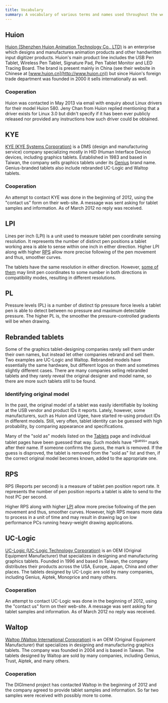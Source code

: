 ```yaml
---
title: Vocabulary
summary: A vocabulary of various terms and names used throughout the website
---
```


Huion
-----

[Huion (Shenzhen Huion Animation Technology Co.,
LTD)](http://www.huion-tablet.com) is an enterprise which designs and
manufactures animation products and other handwritten input digitizer
products. Huion's main product line includes the USB Pen Tablet,
Wireless Pen Tablet, Signature Pad, Pen Tablet Monitor and LED Tracing
Board. The brand is present mainly in China (see their website in
Chinese at [www.huion.cn](http://www.huion.cn)) but since Huion's
foreign trade department was founded in 2000 it sells internationally as
well.

### Cooperation

Huion was contacted in May 2013 via email with enquiry about Linux
drivers for their model Huion 580. Jeny Chan from Huion replied
mentioning that a driver exists for Linux 3.0 but didn't specify if it
has been ever publicly released nor provided any instructions how such
driver could be obtained.

KYE
---

[KYE (KYE Systems Corporation)](http://www.kyecom.com/) is a DMS (design and
manufacturing service) company specializing mostly in HID (Human
Interface Device) devices, including graphics tablets. Established in
1983 and based in Taiwan, the company sells graphics tablets under its
[Genius](http://www.geniusnet.com/) brand name. Genius-branded tablets
also include rebranded UC-Logic and Waltop tablets.

### Cooperation

An attempt to contact KYE was done in the beginning of 2012, using the
"contact us" form on their web-site. A message was sent asking for
tablet samples and information. As of March 2012 no reply was received.

LPI
---

Lines per inch (LPI) is a unit used to measure tablet pen coordinate
sensing resolution. It represents the number of distinct pen positions a
tablet working area is able to sense within one inch in either
direction. Higher LPI along with higher [RPS](#rps) allow more
precise following of the pen movement and thus, smoother curves.

The tablets have the same resolution in either direction. However, [some of
them](/tablets/Waltop_Sirius_Battery_Free_Tablet/) may limit pen coordinates
to some number in both directions in compatibility modes, resulting in
different resolutions.

PL
--

Pressure levels (PL) is a number of distinct tip pressure force levels a
tablet pen is able to detect between no pressure and maximum detectable
pressure. The higher PL is, the smoother the pressure-controlled
gradients will be when drawing.

Rebranded tablets
-----------------

Some of the graphics tablet-designing companies rarely sell them under
their own names, but instead let other companies rebrand and sell them.
Two examples are UC-Logic and
Waltop. Rebranded models have essentially the same
hardware, but different logos on them and sometimes slightly different
cases. There are many companies selling rebranded tablets and they
rarely reveal the original designer and model name, so there are more
such tablets still to be found.

### Identifying original model

In the past, the original model of a tablet was easily identifiable by looking
at the USB vendor and product IDs it reports. Lately, however, some
manufacturers, such as Huion and Ugee, have started re-using product IDs in
different models. Still, very often, tablet identity can be guessed with high
probability, by comparing appearance and specifications.

Many of the "sold as" models listed on the [Tablets](/tablets) page and
individual tablet pages have been guessed that way. Such models have
"<sup>guess</sup>" mark after their name. If someone confirms the guess, the
mark is removed.  If the guess is disproved, the tablet is removed from the
"sold as" list and then, if the correct original model becomes known, added to
the appropriate one.

RPS
---

RPS (Reports per second) is a measure of tablet pen position report
rate. It represents the number of pen position reports a tablet is able
to send to the host PC per second.

Higher RPS along with higher [LPI](#lpi) allow more precise
following of the pen movement and thus, smoother curves. However, high
RPS means more data to process in a unit of time and may result in
drawing lag on low performance PCs running heavy-weight drawing
applications.

UC-Logic
--------

[UC-Logic (UC-Logic Technology Corporation)](http://www.uc-logic.com/) is an OEM
(Original Equipment Manufacturer) that specializes in designing and
manufacturing graphics tablets. Founded in 1996 and based in Taiwan, the
company distributes their products across the USA, Europe, Japan, China
and other places. The tablets designed by UC-Logic are sold by many
companies, including Genius, Aiptek, Monoprice and many others.

### Cooperation

An attempt to contact UC-Logic was done in the beginning of 2012, using
the "contact us" form on their web-site. A message was sent asking for
tablet samples and information. As of March 2012 no reply was received.

Waltop
------

[Waltop (Waltop International Corporation)](http://www.waltop.com/) is an OEM
(Original Equipment Manufacturer) that specializes in designing and
manufacturing graphics tablets. The company was founded in 2004 and is
based in Taiwan. The tablets designed by Waltop are sold by many
companies, including Genius, Trust, Aiptek, and many others.

### Cooperation

The DIGImend project has contacted Waltop in the beginning of 2012 and
the company agreed to provide tablet samples and information. So far two
samples were received with possibly more to come.
